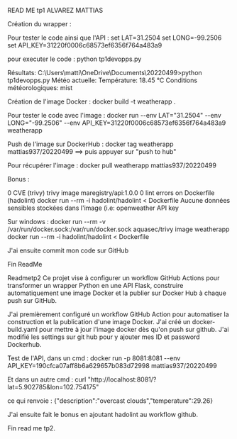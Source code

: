 READ ME tp1 ALVAREZ MATTIAS

Création du wrapper :

Pour tester le code ainsi que l'API :
set LAT=31.2504 
set LONG=-99.2506
set API_KEY=31220f0006c68573ef6356f764a483a9


pour executer le code :
python tp1devopps.py


Résultats: 
C:\Users\matti\OneDrive\Documents\20220499>python tp1devopps.py
Météo actuelle:
Température: 18.45 °C
Conditions météorologiques: mist


Création de l'image Docker :
docker build -t weatherapp .

Pour tester le code avec l'image : 
docker run --env LAT="31.2504" --env LONG="-99.2506" --env API_KEY=31220f0006c68573ef6356f764a483a9 weatherapp

Push de l'image sur DockerHub :
docker tag weatherapp mattias937/20220499
==> puis appuyer sur "push to hub"

Pour récupérer l'image : 
docker pull weatherapp mattias937/20220499


Bonus :

0 CVE (trivy) trivy image maregistry/api:1.0.0
0 lint errors on Dockerfile (hadolint) docker run --rm -i hadolint/hadolint < Dockerfile
Aucune données sensibles stockées dans l'image (i.e: openweather API key


Sur windows : 
docker run --rm -v /var/run/docker.sock:/var/run/docker.sock aquasec/trivy image weatherapp
docker run --rm -i hadolint/hadolint < Dockerfile

J'ai ensuite commit mon code sur GitHub 

Fin ReadMe


Readmetp2
Ce projet vise à configurer un workflow GitHub Actions pour transformer un wrapper Python en une API Flask, construire automatiquement une image Docker et la publier sur Docker Hub à chaque push sur GitHub.

J'ai premièrement configuré un workflow GitHub Action pour automatiser la construction et la publication d'une image Docker.
J'ai créé un docker-build.yaml pour mettre à jour l'image docker dès qu'on push sur github.
J'ai modifié les settings sur git hub pour y ajouter mes ID et password Dockerhub.


Test de l'API, dans un cmd : 
docker run -p 8081:8081 --env API_KEY=190cfca07aff8b6a629657b083d72998 mattias937/20220499

Et dans un autre cmd :
curl "http://localhost:8081/?lat=5.902785&lon=102.754175"

ce qui renvoie : 
{"description":"overcast clouds","temperature":29.26}

J'ai ensuite fait le bonus en ajoutant hadolint au workflow github.

Fin read me tp2.






























